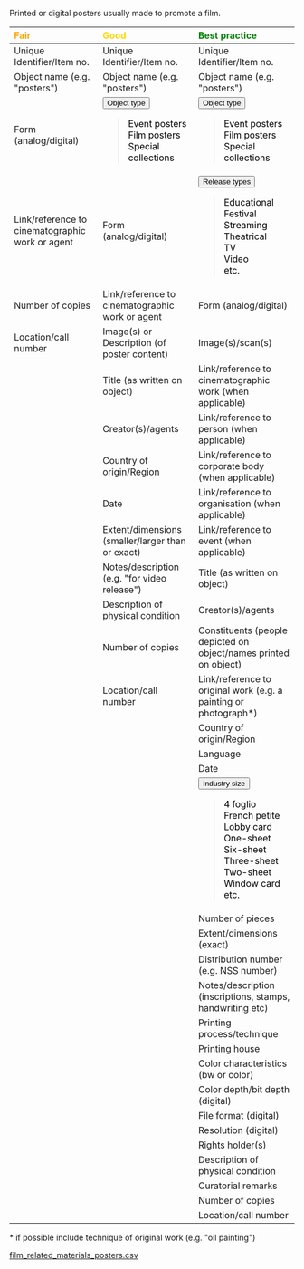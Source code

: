 
Printed or digital posters usually made to promote a film.

| <span style="color:orange"><b>Fair</b></span>| <span style="color:gold"><b>Good</b></span>  | <span style="color:green"><b> Best practice</b></span>  |
|:------------------------------------------------|:-------------------------------------------------|:-----------------------------------------------------------------------|
| <tspan title="An identifier that is guaranteed to be unique among all identifiers used for specific objects or entities and for a specific purpose. A unique identifier could be a code or a sequence number.">Unique Identifier/Item no.</tspan>   | <tspan title="An identifier that is guaranteed to be unique among all identifiers used for specific objects or entities and for a specific purpose. A unique identifier could be a code or a sequence number.">Unique Identifier/Item no.</tspan>  | <tspan title="An identifier that is guaranteed to be unique among all identifiers used for specific objects or entities and for a specific purpose. A unique identifier could be a code or a sequence number.">Unique Identifier/Item no.</tspan> |
| <tspan title="General category of an item.">Object name (e.g. "posters")</tspan> | <tspan title="General category of an item.">Object name (e.g. "posters")</tspan>  | <tspan title="General category of an item.">Object name (e.g. "posters")</tspan>   |
| Form (analog/digital)   | <div class="collapsible"><button class="collapsible-btn"><tspan title="Specific category of an item.">Object type</tspan></button><div class="collapsible-content"><blockquote style='color:black'><div class="collapsible">Event posters</div><div class="collapsible">Film posters</div><div class="collapsible">Special collections</div></blockquote></div></div>     | <div class="collapsible"><button class="collapsible-btn"><tspan title="Specific category of an item.">Object type</tspan></button><div class="collapsible-content"><blockquote style='color:black'><div class="collapsible">Event posters</div><div class="collapsible">Film posters</div><div class="collapsible">Special collections</div></blockquote></div></div>    |
| Link/reference to cinematographic work or agent | Form (analog/digital)| <div class="collapsible"><button class="collapsible-btn"><tspan title="Distribution format for a film.">Release types</tspan></button><div class="collapsible-content"><blockquote style='color:black'><div class="collapsible">Educational</div><div class="collapsible">Festival</div><div class="collapsible">Streaming</div><div class="collapsible">Theatrical</div><div class="collapsible">TV</div><div class="collapsible">Video</div><div class="collapsible">etc.</div></blockquote></div></div> |
| Number of copies| Link/reference to cinematographic work or agent  | Form (analog/digital)  |
| <tspan title="A number, letter, symbol or combination, indicating the specific location of an object.">Location/call number</tspan> | Image(s) or Description (of poster content)  | Image(s)/scan(s)   |
| | Title (as written on object) | Link/reference to cinematographic work (when applicable)   |
| | Creator(s)/agents| Link/reference to person (when applicable) |
| | Country of origin/Region | Link/reference to corporate body (when applicable) |
| | Date | Link/reference to organisation (when applicable)   |
| | Extent/dimensions (smaller/larger than or exact) | Link/reference to event (when applicable)  |
| | Notes/description (e.g. "for video release") | Title (as written on object)   |
| | Description of physical condition| Creator(s)/agents  |
| | Number of copies | Constituents (people depicted on object/names printed on object)   |
| | <tspan title="A number, letter, symbol or combination, indicating the specific location of an object.">Location/call number</tspan>  | Link/reference to original work (e.g. a painting or photograph*)   |
| |  | Country of origin/Region   |
| |  | Language   |
| |  | Date   |
| |  | <div class="collapsible"><button class="collapsible-btn"><tspan title="Standardized size used for film posters.">Industry size</tspan></button><div class="collapsible-content"><blockquote style='color:black'><div class="collapsible"><tspan title="Large size Italian poster.">4 foglio</tspan></div><div class="collapsible"><tspan title='Posters (approx. 15"x21"), usually folded in half at the time of printinng.'>French petite</tspan></div><div class="collapsible"><tspan title="Lobby cards were designed for display in the customer-facing or lobby areas of a cinema or theatre hall. Lobby cards are published in sets of 4, 8, 12, 16, and 20 cards; each set typically contains the title and the significant crew and cast names lettered on the cards and displays eye-catching scenes from the films to entice the viewers and create curiosity in their minds towards the film. A few cards were painted or printed, but the majority of the cards were photographed.">Lobby card</tspan></div><div class="collapsible"><tspan title="The poster completes in one part, the industry defined sizes of one-sheet posters can be different.">One-sheet</tspan></div><div class="collapsible"><tspan title="Large size poster that comes in six parts i.e. completes in 6 sheets.">Six-sheet</tspan></div><div class="collapsible"><tspan title="The poster completes in three parts i.e three sheets.">Three-sheet</tspan></div><div class="collapsible"><tspan title="The poster completes in two parts i.e two sheets.">Two-sheet</tspan></div><div class="collapsible"><tspan title="Posters made for displayed in locations outide of the theatre. Window cards were printed on a heavier, cheaper card stock.">Window card</tspan></div><div class="collapsible">etc.</div></blockquote></div></div> |
| |  | Number of pieces   |
| |  | Extent/dimensions (exact)  |
| |  | Distribution number (e.g. NSS number)  |
| |  | Notes/description (inscriptions, stamps, handwriting etc)  |
| |  | Printing process/technique |
| |  | <tspan title="Company used for printing a film poster.">Printing house </tspan>|
| |  | <tspan title="The precence or abcence of color in a film.">Color characteristics (bw or color)</tspan>|
| |  | <tspan title="Number of bits used to indicate the color of a single pixel in a digital image.">Color depth/bit depth (digital)</tspan>|
| |  | File format (digital)  |
| |  | <tspan title="The level of detail an image holds.">Resolution (digital)</tspan>   |
| |  | Rights holder(s)   |
| |  | Description of physical condition  |
| |  | <tspan title="Contextual info from secondary sources.">Curatorial remarks</tspan> |
| |  | Number of copies   |
| |  | <tspan title="A number, letter, symbol or combination, indicating the specific location of an object.">Location/call number</tspan>   |


\* if possible include technique of original work (e.g. "oil painting") 

<script>
    document.addEventListener("DOMContentLoaded", function() {
    var collapsibleBtns = document.querySelectorAll('.collapsible-btn');
    
    collapsibleBtns.forEach(function(btn) {
        btn.addEventListener('click', function() {
            var content = this.nextElementSibling;
            if (content.style.display === "block") {
                content.style.display = "none";
            } else {
                content.style.display = "block";
            }
        });
    });
});
</script>

<a href="../film_related_materials_posters.csv" download><u>film_related_materials_posters.csv</u></a>